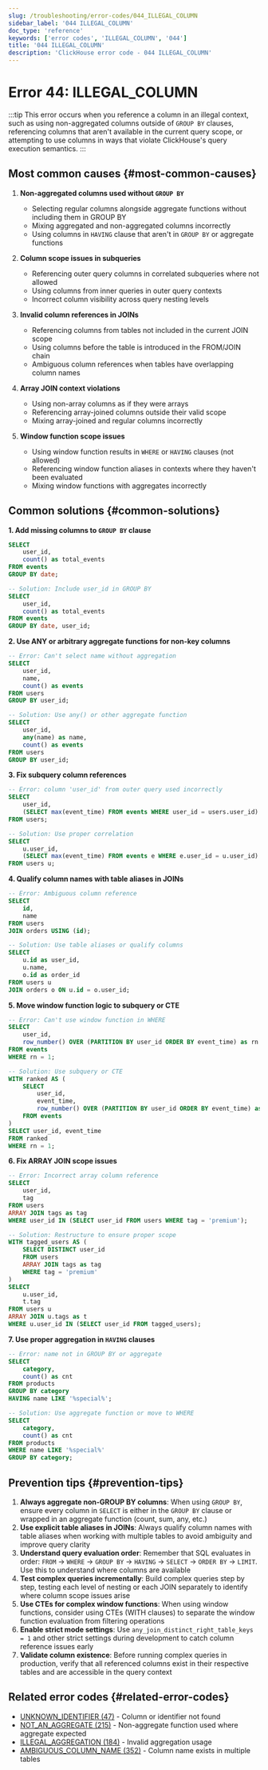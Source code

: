 ```yaml
---
slug: /troubleshooting/error-codes/044_ILLEGAL_COLUMN
sidebar_label: '044 ILLEGAL_COLUMN'
doc_type: 'reference'
keywords: ['error codes', 'ILLEGAL_COLUMN', '044']
title: '044 ILLEGAL_COLUMN'
description: 'ClickHouse error code - 044 ILLEGAL_COLUMN'
---
```


# Error 44: ILLEGAL_COLUMN

:::tip
This error occurs when you reference a column in an illegal context, such as using non-aggregated columns outside of `GROUP BY` clauses, referencing columns that aren't available in the current query scope, or attempting to use columns in ways that violate ClickHouse's query execution semantics.
:::

## Most common causes {#most-common-causes}

1. **Non-aggregated columns used without `GROUP BY`**
   - Selecting regular columns alongside aggregate functions without including them in GROUP BY
   - Mixing aggregated and non-aggregated columns incorrectly
   - Using columns in `HAVING` clause that aren't in `GROUP BY` or aggregate functions

2. **Column scope issues in subqueries**
   - Referencing outer query columns in correlated subqueries where not allowed
   - Using columns from inner queries in outer query contexts
   - Incorrect column visibility across query nesting levels

3. **Invalid column references in JOINs**
   - Referencing columns from tables not included in the current JOIN scope
   - Using columns before the table is introduced in the FROM/JOIN chain
   - Ambiguous column references when tables have overlapping column names

4. **Array JOIN context violations**
   - Using non-array columns as if they were arrays
   - Referencing array-joined columns outside their valid scope
   - Mixing array-joined and regular columns incorrectly

5. **Window function scope issues**
   - Using window function results in `WHERE` or `HAVING` clauses (not allowed)
   - Referencing window function aliases in contexts where they haven't been evaluated
   - Mixing window functions with aggregates incorrectly

## Common solutions {#common-solutions}

**1. Add missing columns to `GROUP BY` clause**

```sql
SELECT 
    user_id,
    count() as total_events
FROM events
GROUP BY date;

-- Solution: Include user_id in GROUP BY
SELECT 
    user_id,
    count() as total_events
FROM events
GROUP BY date, user_id;
```

**2. Use ANY or arbitrary aggregate functions for non-key columns**

```sql
-- Error: Can't select name without aggregation
SELECT 
    user_id,
    name,
    count() as events
FROM users
GROUP BY user_id;

-- Solution: Use any() or other aggregate function
SELECT 
    user_id,
    any(name) as name,
    count() as events
FROM users
GROUP BY user_id;
```

**3. Fix subquery column references**

```sql
-- Error: column 'user_id' from outer query used incorrectly
SELECT 
    user_id,
    (SELECT max(event_time) FROM events WHERE user_id = users.user_id) as last_event
FROM users;

-- Solution: Use proper correlation
SELECT 
    u.user_id,
    (SELECT max(event_time) FROM events e WHERE e.user_id = u.user_id) as last_event
FROM users u;
```

**4. Qualify column names with table aliases in JOINs**

```sql
-- Error: Ambiguous column reference
SELECT 
    id,
    name
FROM users
JOIN orders USING (id);

-- Solution: Use table aliases or qualify columns
SELECT 
    u.id as user_id,
    u.name,
    o.id as order_id
FROM users u
JOIN orders o ON u.id = o.user_id;
```

**5. Move window function logic to subquery or CTE**

```sql
-- Error: Can't use window function in WHERE
SELECT 
    user_id,
    row_number() OVER (PARTITION BY user_id ORDER BY event_time) as rn
FROM events
WHERE rn = 1;

-- Solution: Use subquery or CTE
WITH ranked AS (
    SELECT 
        user_id,
        event_time,
        row_number() OVER (PARTITION BY user_id ORDER BY event_time) as rn
    FROM events
)
SELECT user_id, event_time
FROM ranked
WHERE rn = 1;
```

**6. Fix ARRAY JOIN scope issues**

```sql
-- Error: Incorrect array column reference
SELECT 
    user_id,
    tag
FROM users
ARRAY JOIN tags as tag
WHERE user_id IN (SELECT user_id FROM users WHERE tag = 'premium');

-- Solution: Restructure to ensure proper scope
WITH tagged_users AS (
    SELECT DISTINCT user_id
    FROM users
    ARRAY JOIN tags as tag
    WHERE tag = 'premium'
)
SELECT 
    u.user_id,
    t.tag
FROM users u
ARRAY JOIN u.tags as t
WHERE u.user_id IN (SELECT user_id FROM tagged_users);
```

**7. Use proper aggregation in `HAVING` clauses**

```sql
-- Error: name not in GROUP BY or aggregate
SELECT 
    category,
    count() as cnt
FROM products
GROUP BY category
HAVING name LIKE '%special%';

-- Solution: Use aggregate function or move to WHERE
SELECT 
    category,
    count() as cnt
FROM products
WHERE name LIKE '%special%'
GROUP BY category;
```

## Prevention tips {#prevention-tips}

1. **Always aggregate non-GROUP BY columns**: When using `GROUP BY`, ensure every column in `SELECT` is either in the `GROUP BY` clause or wrapped in an aggregate function (count, sum, any, etc.)
2. **Use explicit table aliases in JOINs**: Always qualify column names with table aliases when working with multiple tables to avoid ambiguity and improve query clarity
3. **Understand query evaluation order**: Remember that SQL evaluates in order: `FROM` → `WHERE` → `GROUP BY` → `HAVING` → `SELECT` → `ORDER BY` → `LIMIT`. Use this to understand where columns are available
4. **Test complex queries incrementally**: Build complex queries step by step, testing each level of nesting or each JOIN separately to identify where column scope issues arise
5. **Use CTEs for complex window functions**: When using window functions, consider using CTEs (WITH clauses) to separate the window function evaluation from filtering operations
6. **Enable strict mode settings**: Use `any_join_distinct_right_table_keys = 1` and other strict settings during development to catch column reference issues early
7. **Validate column existence**: Before running complex queries in production, verify that all referenced columns exist in their respective tables and are accessible in the query context

## Related error codes {#related-error-codes}

- [UNKNOWN_IDENTIFIER (47)](/troubleshooting/errors/UNKNOWN_IDENTIFIER) - Column or identifier not found
- [NOT_AN_AGGREGATE (215)](/troubleshooting/errors/NOT_AN_AGGREGATE) - Non-aggregate function used where aggregate expected
- [ILLEGAL_AGGREGATION (184)](/troubleshooting/errors/ILLEGAL_AGGREGATION) - Invalid aggregation usage
- [AMBIGUOUS_COLUMN_NAME (352)](/troubleshooting/errors/AMBIGUOUS_COLUMN_NAME) - Column name exists in multiple tables